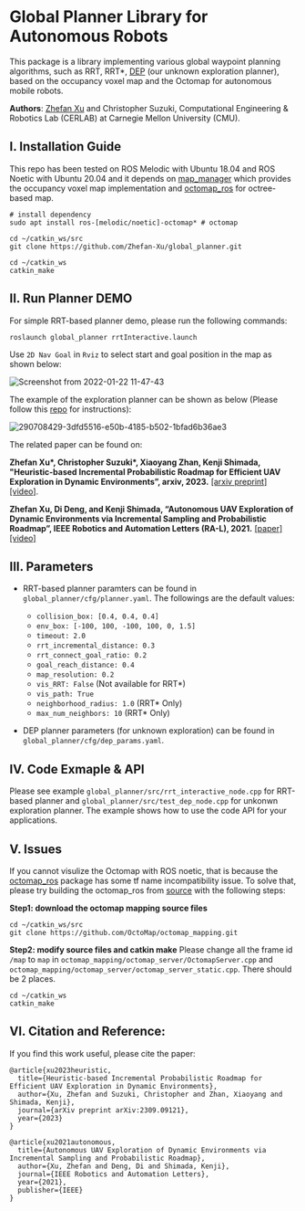 # Global Planner Library for Autonomous Robots
This package is a library implementing various global waypoint planning algorithms, such as RRT, RRT*, [DEP](https://github.com/Zhefan-Xu/DEP) (our unknown exploration planner), based on the occupancy voxel map and the Octomap for autonomous mobile robots. 

**Authors**: [Zhefan Xu](https://zhefanxu.com/) and Christopher Suzuki, Computational Engineering & Robotics Lab (CERLAB) at Carnegie Mellon University (CMU).


## I. Installation Guide
This repo has been tested on ROS Melodic with Ubuntu 18.04 and ROS Noetic with Ubuntu 20.04 and it depends on [map_manager](https://github.com/Zhefan-Xu/map_manager) which provides the occupancy voxel map implementation and [octomap_ros](http://wiki.ros.org/octomap) for octree-based map. 

```
# install dependency
sudo apt install ros-[melodic/noetic]-octomap* # octomap

cd ~/catkin_ws/src
git clone https://github.com/Zhefan-Xu/global_planner.git

cd ~/catkin_ws
catkin_make
```
## II. Run Planner DEMO
For simple RRT-based planner demo, please run the following commands:
```
roslaunch global_planner rrtInteractive.launch
```
Use ```2D Nav Goal``` in ```Rviz``` to select start and goal position in the map as shown below:

![Screenshot from 2022-01-22 11-47-43](https://user-images.githubusercontent.com/55560905/150648123-8c1d9102-0b44-4851-82f5-fff0101be0ac.png)

The example of the exploration planner can be shown as below (Please follow this [repo](https://github.com/Zhefan-Xu/autonomous_flight) for instructions):

![290708429-3dfd5516-e50b-4185-b502-1bfad6b36ae3](https://github.com/Zhefan-Xu/global_planner/assets/55560905/597b4e86-04c8-403a-a875-a62f1cd94dfa)

The related paper can be found on:

**Zhefan Xu\*, Christopher Suzuki\*, Xiaoyang Zhan, Kenji Shimada, "Heuristic-based Incremental Probabilistic Roadmap for Efficient UAV Exploration in Dynamic Environments”, arxiv, 2023.** [\[arxiv preprint\]](https://arxiv.org/pdf/2303.00132.pdf) [\[video\]](https://youtu.be/fjVJCgDemjc?si=9nsWhReMeJH5JC3Q).

**Zhefan Xu, Di Deng, and Kenji Shimada, “Autonomous UAV Exploration of Dynamic Environments via Incremental Sampling and Probabilistic Roadmap”, IEEE Robotics and Automation Letters (RA-L), 2021.** [\[paper\]](https://ieeexplore.ieee.org/document/9362184) [\[video\]](https://youtu.be/ileyP4DRBjU?si=KFJLt-rLCa3tFaRH)

## III. Parameters
- RRT-based planner paramters can be found in ```global_planner/cfg/planner.yaml```. The followings are the default values: 
  - ```collision_box: [0.4, 0.4, 0.4]```
  - ```env_box: [-100, 100, -100, 100, 0, 1.5]```
  - ```timeout: 2.0```
  - ```rrt_incremental_distance: 0.3```
  - ```rrt_connect_goal_ratio: 0.2```
  - ```goal_reach_distance: 0.4```
  - ```map_resolution: 0.2```
  - ```vis_RRT: False``` (Not available for RRT*)
  - ```vis_path: True```
  - ```neighborhood_radius: 1.0``` (RRT* Only)
  - ```max_num_neighbors: 10``` (RRT* Only)
    
- DEP planner parameters (for unknown exploration) can be found in ```global_planner/cfg/dep_params.yaml```.

## IV. Code Exmaple & API
Please see example ```global_planner/src/rrt_interactive_node.cpp``` for RRT-based planner and ```global_planner/src/test_dep_node.cpp``` for unkonwn exploration planner. The example shows how to use the code API for your applications. 

## V. Issues
If you cannot visulize the Octomap with ROS noetic, that is because the [octomap_ros](http://wiki.ros.org/octomap) package has some tf name incompatibility issue. To solve that, please try building the octomap_ros from [source](https://github.com/OctoMap/octomap_mapping) with the following steps:

**Step1: download the octomap mapping source files**

```
cd ~/catkin_ws/src
git clone https://github.com/OctoMap/octomap_mapping.git
```

**Step2: modify source files and catkin make**
Please change all the frame id ```/map``` to ```map``` in ```octomap_mapping/octomap_server/OctomapServer.cpp``` and ```octomap_mapping/octomap_server/octomap_server_static.cpp```. There should be 2 places. 
```
cd ~/catkin_ws
catkin_make
```
## VI. Citation and Reference:
If you find this work useful, please cite the paper:
```
@article{xu2023heuristic,
  title={Heuristic-based Incremental Probabilistic Roadmap for Efficient UAV Exploration in Dynamic Environments},
  author={Xu, Zhefan and Suzuki, Christopher and Zhan, Xiaoyang and Shimada, Kenji},
  journal={arXiv preprint arXiv:2309.09121},
  year={2023}
}
```

```
@article{xu2021autonomous,
  title={Autonomous UAV Exploration of Dynamic Environments via Incremental Sampling and Probabilistic Roadmap},
  author={Xu, Zhefan and Deng, Di and Shimada, Kenji},
  journal={IEEE Robotics and Automation Letters},
  year={2021},
  publisher={IEEE}
}

```
